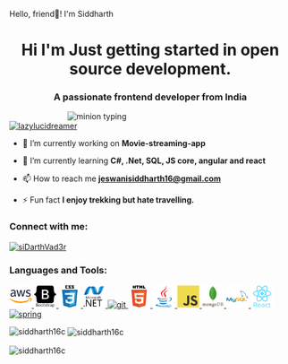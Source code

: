 
Hello, friend👋! I'm Siddharth 

<h1 align="center">Hi  I'm Just getting started in open source development.</h1>
<h3 align="center">A passionate frontend developer from India</h3>
<img align="right" width="400" alt="minion typing" src="https://techsable.com/wp-content/uploads/2018/10/Tehsable.com-minion.gif">



<p align="left"> <a href="https://twitter.com/lazylucidreamer" target="blank"><img src="https://img.shields.io/twitter/follow/siDarthVad3r?logo=twitter&style=for-the-badge" alt="lazylucidreamer" /></a> </p>

- 🔭 I’m currently working on **Movie-streaming-app**

- 🌱 I’m currently learning **C#, .Net, SQL, JS core, angular and react**

- 📫 How to reach me **jeswanisiddharth16@gmail.com**

- ⚡ Fun fact **I enjoy trekking but hate travelling.**

<h3 align="left">Connect with me:</h3>
<p align="left">
<a href="https://twitter.com/siDarthVad3r" target="blank"><img align="center" src="https://raw.githubusercontent.com/rahuldkjain/github-profile-readme-generator/master/src/images/icons/Social/twitter.svg" alt="siDarthVad3r" height="30" width="40" /></a>
</p>

<h3 align="left">Languages and Tools:</h3>
<p align="left"> <a href="https://aws.amazon.com" target="_blank" rel="noreferrer"> <img src="https://raw.githubusercontent.com/devicons/devicon/master/icons/amazonwebservices/amazonwebservices-original-wordmark.svg" alt="aws" width="40" height="40"/> </a> <a href="https://getbootstrap.com" target="_blank" rel="noreferrer"> <img src="https://raw.githubusercontent.com/devicons/devicon/master/icons/bootstrap/bootstrap-plain-wordmark.svg" alt="bootstrap" width="40" height="40"/> </a> <a href="https://www.w3schools.com/css/" target="_blank" rel="noreferrer"> <img src="https://raw.githubusercontent.com/devicons/devicon/master/icons/css3/css3-original-wordmark.svg" alt="css3" width="40" height="40"/> </a> <a href="https://dotnet.microsoft.com/" target="_blank" rel="noreferrer"> <img src="https://raw.githubusercontent.com/devicons/devicon/master/icons/dot-net/dot-net-original-wordmark.svg" alt="dotnet" width="40" height="40"/> </a> <a href="https://git-scm.com/" target="_blank" rel="noreferrer"> <img src="https://www.vectorlogo.zone/logos/git-scm/git-scm-icon.svg" alt="git" width="40" height="40"/> </a> <a href="https://www.w3.org/html/" target="_blank" rel="noreferrer"> <img src="https://raw.githubusercontent.com/devicons/devicon/master/icons/html5/html5-original-wordmark.svg" alt="html5" width="40" height="40"/> </a> <a href="https://www.java.com" target="_blank" rel="noreferrer"> <img src="https://raw.githubusercontent.com/devicons/devicon/master/icons/java/java-original.svg" alt="java" width="40" height="40"/> </a> <a href="https://developer.mozilla.org/en-US/docs/Web/JavaScript" target="_blank" rel="noreferrer"> <img src="https://raw.githubusercontent.com/devicons/devicon/master/icons/javascript/javascript-original.svg" alt="javascript" width="40" height="40"/> </a> <a href="https://www.mongodb.com/" target="_blank" rel="noreferrer"> <img src="https://raw.githubusercontent.com/devicons/devicon/master/icons/mongodb/mongodb-original-wordmark.svg" alt="mongodb" width="40" height="40"/> </a> <a href="https://www.mysql.com/" target="_blank" rel="noreferrer"> <img src="https://raw.githubusercontent.com/devicons/devicon/master/icons/mysql/mysql-original-wordmark.svg" alt="mysql" width="40" height="40"/> </a> <a href="https://reactjs.org/" target="_blank" rel="noreferrer"> <img src="https://raw.githubusercontent.com/devicons/devicon/master/icons/react/react-original-wordmark.svg" alt="react" width="40" height="40"/> </a> <a href="https://spring.io/" target="_blank" rel="noreferrer"> <img src="https://www.vectorlogo.zone/logos/springio/springio-icon.svg" alt="spring" width="40" height="40"/> </a> </p>

<p><img align="left" src="https://github-readme-stats.vercel.app/api/top-langs?username=siddharth16c&show_icons=true&locale=en&layout=compact" alt="siddharth16c" /></p>

<p>&nbsp;<img align="center" src="https://github-readme-stats.vercel.app/api?username=siddharth16c&show_icons=true&locale=en" alt="siddharth16c" /></p>

<p><img align="center" src="https://github-readme-streak-stats.herokuapp.com/?user=siddharth16c&" alt="siddharth16c" /></p>
